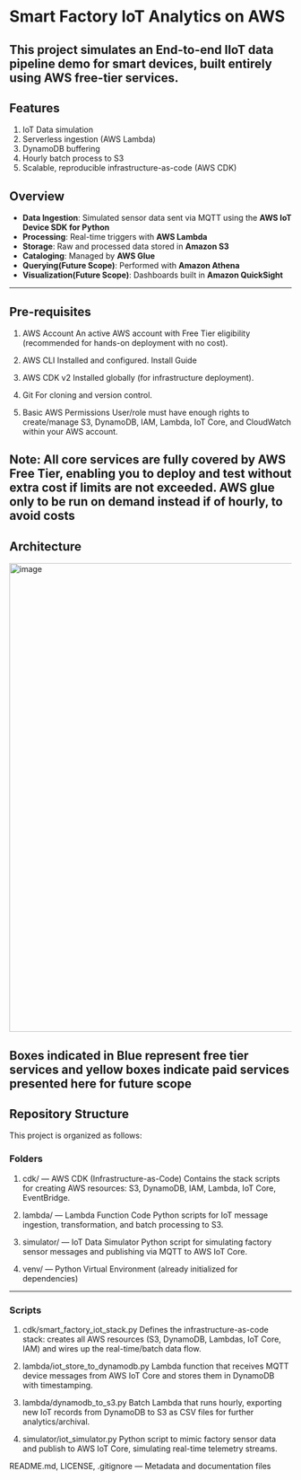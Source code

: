 # Smart Factory IoT Analytics on AWS

This project simulates an End-to-end IIoT data pipeline demo for smart devices, built entirely using AWS free-tier services.
---

## Features

1. IoT Data simulation
2. Serverless ingestion (AWS Lambda)
3. DynamoDB buffering
4. Hourly batch process to S3
5. Scalable, reproducible infrastructure-as-code (AWS CDK)

## Overview

- **Data Ingestion**: Simulated sensor data sent via MQTT using the **AWS IoT Device SDK for Python**
- **Processing**: Real-time triggers with **AWS Lambda**
- **Storage**: Raw and processed data stored in **Amazon S3**
- **Cataloging**: Managed by **AWS Glue**
- **Querying(Future Scope)**: Performed with **Amazon Athena**
- **Visualization(Future Scope)**: Dashboards built in **Amazon QuickSight**
---

## Pre-requisites

1. AWS Account
An active AWS account with Free Tier eligibility (recommended for hands-on deployment with no cost).

2. AWS CLI
Installed and configured. Install Guide

3. AWS CDK v2
Installed globally (for infrastructure deployment).

4. Git
For cloning and version control.

5. Basic AWS Permissions
User/role must have enough rights to create/manage S3, DynamoDB, IAM, Lambda, IoT Core, and CloudWatch within your AWS account.

Note:
All core services are fully covered by AWS Free Tier, enabling you to deploy and test without extra cost if limits are not exceeded.
AWS glue only to be run on demand instead if of hourly, to avoid costs
---

## Architecture

<img width="1848" height="835" alt="image" src="https://github.com/user-attachments/assets/0253334f-8b22-459c-954f-e9c026938def" />

Boxes indicated in Blue represent free tier services and yellow boxes indicate paid services presented here for future scope
---

## Repository Structure

This project is organized as follows:

### Folders
1. cdk/ — AWS CDK (Infrastructure-as-Code)
Contains the stack scripts for creating AWS resources: S3, DynamoDB, IAM, Lambda, IoT Core, EventBridge.

2. lambda/ — Lambda Function Code
Python scripts for IoT message ingestion, transformation, and batch processing to S3.

3. simulator/ — IoT Data Simulator
Python script for simulating factory sensor messages and publishing via MQTT to AWS IoT Core.

4. venv/ — Python Virtual Environment (already initialized for dependencies)
---
### Scripts

1. cdk/smart_factory_iot_stack.py
Defines the infrastructure-as-code stack: creates all AWS resources (S3, DynamoDB, Lambdas, IoT Core, IAM) and wires up the real-time/batch data flow.

2. lambda/iot_store_to_dynamodb.py
Lambda function that receives MQTT device messages from AWS IoT Core and stores them in DynamoDB with timestamping.

3. lambda/dynamodb_to_s3.py
Batch Lambda that runs hourly, exporting new IoT records from DynamoDB to S3 as CSV files for further analytics/archival.

4. simulator/iot_simulator.py
Python script to mimic factory sensor data and publish to AWS IoT Core, simulating real-time telemetry streams.

README.md, LICENSE, .gitignore — Metadata and documentation files

